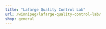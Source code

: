 ```yaml
---
title: "Lafarge Quality Control Lab"
url: /winnipeg/lafarge-quality-control-lab/
shop: general
---
```

